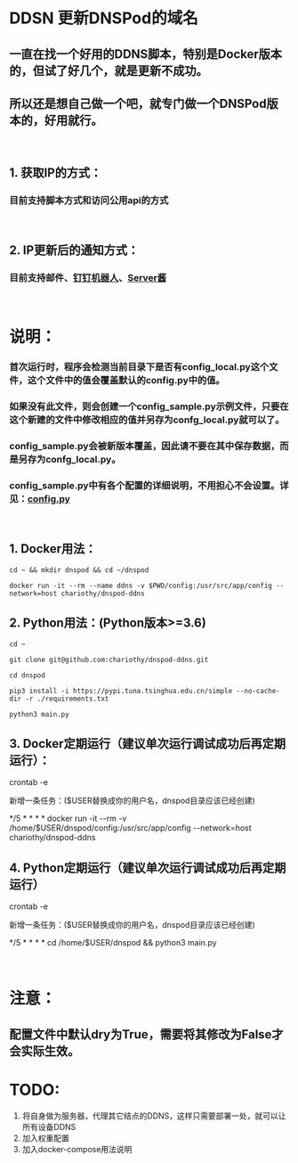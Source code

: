 # DDSN 更新DNSPod的域名

## 一直在找一个好用的DDNS脚本，特别是Docker版本的，但试了好几个，就是更新不成功。

## 所以还是想自己做一个吧，就专门做一个DNSPod版本的，好用就行。

<br>

## 1. 获取IP的方式：
### 目前支持脚本方式和访问公用api的方式

<br>

## 2. IP更新后的通知方式：
### 目前支持邮件、[钉钉机器人](http://dwz.win/MqK)、[Server酱](http://sc.ftqq.com/)

<br>

# 说明：
### 首次运行时，程序会检测当前目录下是否有**config_local.py**这个文件，这个文件中的值会覆盖默认的**config.py**中的值。
### 如果没有此文件，则会创建一个**config_sample.py**示例文件，只要在这个新建的文件中修改相应的值并另存为confg_local.py就可以了。
### **config_sample.py**会被新版本覆盖，因此请不要在其中保存数据，而是另存为**confg_local.py**。
### **config_sample.py**中有各个配置的详细说明，不用担心不会设置。详见：[config.py](config.py)

<br>

## 1. Docker用法：
```
cd ~ && mkdir dnspod && cd ~/dnspod

docker run -it --rm --name ddns -v $PWD/config:/usr/src/app/config --network=host chariothy/dnspod-ddns
```
## 2. Python用法：(Python版本>=3.6)
```
cd ~

git clone git@github.com:chariothy/dnspod-ddns.git

cd dnspod

pip3 install -i https://pypi.tuna.tsinghua.edu.cn/simple --no-cache-dir -r ./requirements.txt

python3 main.py
```
## 3. Docker定期运行（建议单次运行调试成功后再定期运行）：
crontab -e

新增一条任务：($USER替换成你的用户名，dnspod目录应该已经创建)

*/5 * * * * docker run -it --rm -v /home/$USER/dnspod/config:/usr/src/app/config --network=host chariothy/dnspod-ddns

## 4. Python定期运行（建议单次运行调试成功后再定期运行）
crontab -e

新增一条任务：($USER替换成你的用户名，dnspod目录应该已经创建)

*/5 * * * * cd /home/$USER/dnspod && python3 main.py

<br>

# 注意：
## 配置文件中默认dry为True，需要将其修改为False才会实际生效。

# TODO:
1. 将自身做为服务器，代理其它结点的DDNS，这样只需要部署一处，就可以让所有设备DDNS
1. 加入权重配置
1. 加入docker-compose用法说明